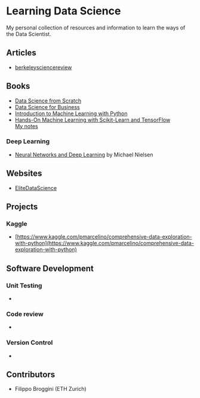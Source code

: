 # Learning Data Science
My personal collection of resources and information to learn the ways of the Data Scientist.

## Articles
* [berkeleysciencereview](http://berkeleysciencereview.com/how-to-become-a-data-scientist-before-you-graduate/)

## Books
* [Data Science from Scratch](http://shop.oreilly.com/product/0636920033400.do)
* [Data Science for Business](http://data-science-for-biz.com)
* [Introduction to Machine Learning with Python](http://shop.oreilly.com/product/0636920030515.do)
* [Hands-On Machine Learning with Scikit-Learn and TensorFlow](http://shop.oreilly.com/product/0636920052289.do)  
[My notes](books/hands_on_ml.md)

### Deep Learning
* [Neural Networks and Deep Learning](http://neuralnetworksanddeeplearning.com) by Michael Nielsen

## Websites
* [EliteDataScience](https://elitedatascience.com)

## Projects
### Kaggle
* [https://www.kaggle.com/pmarcelino/comprehensive-data-exploration-with-python](https://www.kaggle.com/pmarcelino/comprehensive-data-exploration-with-python)

## Software Development
### Unit Testing
*
### Code review
*
### Version Control
*

## Contributors
* Filippo Broggini (ETH Zurich)
